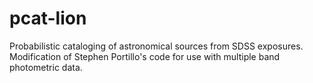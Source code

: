 # pcat-lion
Probabilistic cataloging of astronomical sources from SDSS exposures. Modification of Stephen Portillo's code for use with multiple band photometric data.

